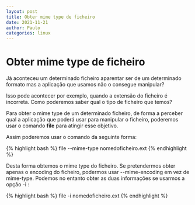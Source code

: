 ```yaml
---
layout: post
title: Obter mime type de ficheiro
date: 2021-11-21
author: Paulo
categories: linux
---
```


# Obter mime type de ficheiro
Já aconteceu um determinado ficheiro aparentar ser de um determinado formato mas a aplicação que usamos não o consegue manipular?

Isso pode acontecer por exemplo, quando a extensão do ficheiro é incorreta. Como poderemos saber qual o tipo de ficheiro que temos?

Para obter o mime type de um determinado ficheiro, de forma a perceber qual a aplicação que poderá usar para manipular o ficheiro, poderemos usar o comando **file** para atingir esse objetivo.

Assim poderemos usar o comando da seguinte forma:

{% highlight bash %}
file --mime-type nomedoficheiro.ext
{% endhighlight %}


Desta forma obtemos o mime type do ficheiro. Se pretendermos obter apenas o encoding do ficheiro, podermos usar --mime-encoding em vez de mime-type.
Podemos no entanto obter as duas informações se usarmos a opção -i :

{% highlight bash %}
file -i nomedoficheiro.ext
{% endhighlight %}
